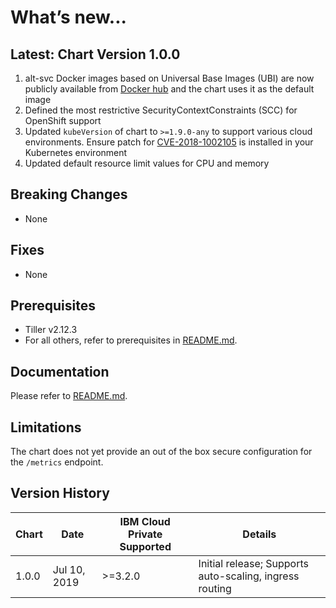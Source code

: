 # What’s new...

## Latest: Chart Version 1.0.0

1. alt-svc Docker images based on Universal Base Images (UBI) are now publicly available from [Docker hub](https://hub.docker.com/r/merciiot/alt-svc) and the chart uses it as the default image
1. Defined the most restrictive SecurityContextConstraints (SCC) for OpenShift support
1. Updated `kubeVersion` of chart to `>=1.9.0-any` to support various cloud environments. Ensure patch for [CVE-2018-1002105](https://github.com/kubernetes/kubernetes/issues/71411) is installed in your Kubernetes environment
1. Updated default resource limit values for CPU and memory

## Breaking Changes

* None

## Fixes

* None

## Prerequisites

* Tiller v2.12.3
* For all others, refer to prerequisites in [README.md](https://github.com/heretse/environment-merciiot-staging/tree/master/alt-svc/README.md).

## Documentation

Please refer to [README.md](https://github.com/heretse/environment-merciiot-staging/tree/master/alt-svc/README.md).

## Limitations

The chart does not yet provide an out of the box secure configuration for the `/metrics` endpoint.

## Version History

| Chart  | Date          | IBM Cloud Private Supported | Details                      |
| ------ | ------------- | --------------------------- | ---------------------------- |
| 1.0.0  | Jul 10, 2019  | >=3.2.0                     |  Initial release; Supports auto-scaling, ingress routing|
